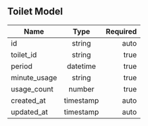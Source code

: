 ## Toilet Model
| Name            | Type          | Required |
| --------------- |:-------------:| --------:|
| id              | string        |     auto |
| toilet_id       | string        |     true |
| period          | datetime      |     true |
| minute_usage    | string        |     true |
| usage_count     | number        |     true |
| created_at      | timestamp     |     auto |
| updated_at      | timestamp     |     auto |